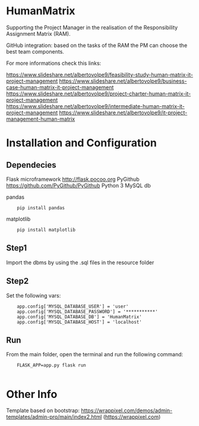 # HumanMatrix
Supporting the Project Manager in the realisation of the Responsibility Assignment Matrix (RAM).

GitHub integration: based on the tasks of the RAM the PM can choose the best team components.

For more informations check this links:

https://www.slideshare.net/albertovolpe9/feasibility-study-human-matrix-it-project-management 
https://www.slideshare.net/albertovolpe9/business-case-human-matrix-it-project-management 
https://www.slideshare.net/albertovolpe9/project-charter-human-matrix-it-project-management 
https://www.slideshare.net/albertovolpe9/intermediate-human-matrix-it-project-management 
https://www.slideshare.net/albertovolpe9/it-project-management-human-matrix

# Installation and Configuration

## Dependecies
Flask microframework http://flask.pocoo.org
PyGithub https://github.com/PyGithub/PyGithub
Python 3
MySQL db

pandas
``` 
    pip install pandas
``` 

matplotlib
``` 
    pip install matplotlib
``` 

## Step1
Import the dbms by using the .sql files in the resource folder

## Step2
Set the following vars:
``` 
    app.config['MYSQL_DATABASE_USER'] = 'user'
    app.config['MYSQL_DATABASE_PASSWORD'] = '***********'
    app.config['MYSQL_DATABASE_DB'] = 'HumanMatrix'
    app.config['MYSQL_DATABASE_HOST'] = 'localhost'
``` 

## Run
From the main folder, open the terminal and run the following command:
``` 
    FLASK_APP=app.py flask run
    
``` 


# Other Info

Template based on bootstrap: https://wrappixel.com/demos/admin-templates/admin-pro/main/index2.html (https://wrappixel.com)

